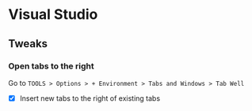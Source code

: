 # Visual Studio

## Tweaks

### Open tabs to the right
Go to `TOOLS > Options > + Environment > Tabs and Windows > Tab Well`  
- [x] Insert new tabs to the right of existing tabs
